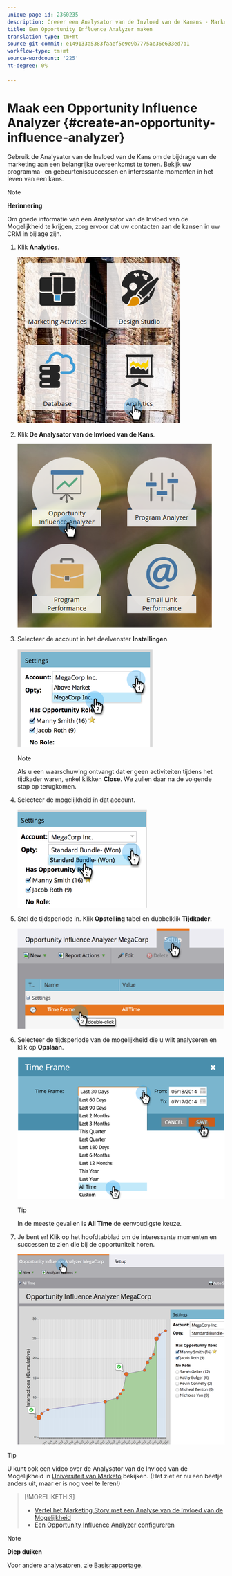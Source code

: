 ```yaml
---
unique-page-id: 2360235
description: Creeer een Analysator van de Invloed van de Kanans - Marketo Docs - de Documentatie van het Product
title: Een Opportunity Influence Analyzer maken
translation-type: tm+mt
source-git-commit: e149133a5383faaef5e9c9b7775ae36e633ed7b1
workflow-type: tm+mt
source-wordcount: '225'
ht-degree: 0%

---
```



# Maak een Opportunity Influence Analyzer {#create-an-opportunity-influence-analyzer}

Gebruik de Analysator van de Invloed van de Kans om de bijdrage van de marketing aan een belangrijke overeenkomst te tonen. Bekijk uw programma- en gebeurtenissuccessen en interessante momenten in het leven van een kans.

>[!NOTE]
>
>**Herinnering**
>
>Om goede informatie van een Analysator van de Invloed van de Mogelijkheid te krijgen, zorg ervoor dat uw contacten aan de kansen in uw CRM in bijlage zijn.

1. Klik **Analytics**.

   ![](assets/analytics.png)

1. Klik **De Analysator van de Invloed van de Kans**.

   ![](assets/two.png)

1. Selecteer de account in het deelvenster **Instellingen**.

   ![](assets/image2014-9-17-8-3a56-3a32.png)

   >[!NOTE]
   >
   >Als u een waarschuwing ontvangt dat er geen activiteiten tijdens het tijdkader waren, enkel klikken **Close**. We zullen daar na de volgende stap op terugkomen.

1. Selecteer de mogelijkheid in dat account.

   ![](assets/image2014-9-17-8-3a56-3a48.png)

1. Stel de tijdsperiode in. Klik **Opstelling** tabel en dubbelklik **Tijdkader**.

   ![](assets/image2014-9-17-8-3a57-3a17.png)

1. Selecteer de tijdsperiode van de mogelijkheid die u wilt analyseren en klik op **Opslaan**.

   ![](assets/image2014-9-17-8-3a57-3a27.png)

   >[!TIP]
   >
   >
   >In de meeste gevallen is **All Time** de eenvoudigste keuze.

1. Je bent er! Klik op het hoofdtabblad om de interessante momenten en successen te zien die bij de opportuniteit horen.

   ![](assets/image2014-9-17-8-3a57-3a42.png)

>[!TIP]
>
>U kunt ook een video over de Analysator van de Invloed van de Mogelijkheid in [Universiteit van Marketo](https://learn.marketo.com) bekijken. (Het ziet er nu een beetje anders uit, maar er is nog veel te leren!)

>[!MORELIKETHIS]
>
>* [Vertel het Marketing Story met een Analyse van de Invloed van de Mogelijkheid](tell-the-marketing-story-with-an-opportunity-influence-analyzer.md)
>* [Een Opportunity Influence Analyzer configureren](configure-an-opportunity-influence-analyzer.md)

>



>[!NOTE]
>
>**Diep duiken**
>
>Voor andere analysatoren, zie [Basisrapportage](http://docs.marketo.com/display/docs/basic+reporting).

